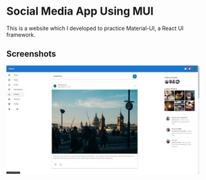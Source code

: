 # Social Media App Using MUI

This is a website which I developed to practice Material-UI, a React UI framework.

## Screenshots

![Project Preview](./src/assets/preview.png)
